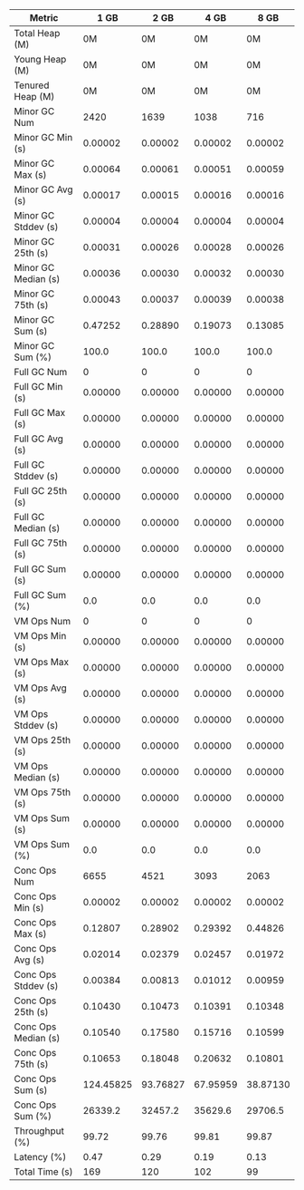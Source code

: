 | Metric | 1 GB | 2 GB | 4 GB | 8 GB |
|------|----|----|----|----|
| Total Heap (M) | 0M | 0M | 0M | 0M |
| Young Heap (M) | 0M | 0M | 0M | 0M |
| Tenured Heap (M) | 0M | 0M | 0M | 0M |
| Minor GC Num | 2420 | 1639 | 1038 | 716 |
| Minor GC Min (s) | 0.00002 | 0.00002 | 0.00002 | 0.00002 |
| Minor GC Max (s) | 0.00064 | 0.00061 | 0.00051 | 0.00059 |
| Minor GC Avg (s) | 0.00017 | 0.00015 | 0.00016 | 0.00016 |
| Minor GC Stddev (s) | 0.00004 | 0.00004 | 0.00004 | 0.00004 |
| Minor GC 25th (s) | 0.00031 | 0.00026 | 0.00028 | 0.00026 |
| Minor GC Median (s) | 0.00036 | 0.00030 | 0.00032 | 0.00030 |
| Minor GC 75th (s) | 0.00043 | 0.00037 | 0.00039 | 0.00038 |
| Minor GC Sum (s) | 0.47252 | 0.28890 | 0.19073 | 0.13085 |
| Minor GC Sum (%) | 100.0 | 100.0 | 100.0 | 100.0 |
| Full GC Num | 0 | 0 | 0 | 0 |
| Full GC Min (s) | 0.00000 | 0.00000 | 0.00000 | 0.00000 |
| Full GC Max (s) | 0.00000 | 0.00000 | 0.00000 | 0.00000 |
| Full GC Avg (s) | 0.00000 | 0.00000 | 0.00000 | 0.00000 |
| Full GC Stddev (s) | 0.00000 | 0.00000 | 0.00000 | 0.00000 |
| Full GC 25th (s) | 0.00000 | 0.00000 | 0.00000 | 0.00000 |
| Full GC Median (s) | 0.00000 | 0.00000 | 0.00000 | 0.00000 |
| Full GC 75th (s) | 0.00000 | 0.00000 | 0.00000 | 0.00000 |
| Full GC Sum (s) | 0.00000 | 0.00000 | 0.00000 | 0.00000 |
| Full GC Sum (%) | 0.0 | 0.0 | 0.0 | 0.0 |
| VM Ops Num | 0 | 0 | 0 | 0 |
| VM Ops Min (s) | 0.00000 | 0.00000 | 0.00000 | 0.00000 |
| VM Ops Max (s) | 0.00000 | 0.00000 | 0.00000 | 0.00000 |
| VM Ops Avg (s) | 0.00000 | 0.00000 | 0.00000 | 0.00000 |
| VM Ops Stddev (s) | 0.00000 | 0.00000 | 0.00000 | 0.00000 |
| VM Ops 25th (s) | 0.00000 | 0.00000 | 0.00000 | 0.00000 |
| VM Ops Median (s) | 0.00000 | 0.00000 | 0.00000 | 0.00000 |
| VM Ops 75th (s) | 0.00000 | 0.00000 | 0.00000 | 0.00000 |
| VM Ops Sum (s) | 0.00000 | 0.00000 | 0.00000 | 0.00000 |
| VM Ops Sum (%) | 0.0 | 0.0 | 0.0 | 0.0 |
| Conc Ops Num | 6655 | 4521 | 3093 | 2063 |
| Conc Ops Min (s) | 0.00002 | 0.00002 | 0.00002 | 0.00002 |
| Conc Ops Max (s) | 0.12807 | 0.28902 | 0.29392 | 0.44826 |
| Conc Ops Avg (s) | 0.02014 | 0.02379 | 0.02457 | 0.01972 |
| Conc Ops Stddev (s) | 0.00384 | 0.00813 | 0.01012 | 0.00959 |
| Conc Ops 25th (s) | 0.10430 | 0.10473 | 0.10391 | 0.10348 |
| Conc Ops Median (s) | 0.10540 | 0.17580 | 0.15716 | 0.10599 |
| Conc Ops 75th (s) | 0.10653 | 0.18048 | 0.20632 | 0.10801 |
| Conc Ops Sum (s) | 124.45825 | 93.76827 | 67.95959 | 38.87130 |
| Conc Ops Sum (%) | 26339.2 | 32457.2 | 35629.6 | 29706.5 |
| Throughput (%) | 99.72 | 99.76 | 99.81 | 99.87 |
| Latency (%) | 0.47 | 0.29 | 0.19 | 0.13 |
| Total Time (s) | 169 | 120 | 102 | 99 |
